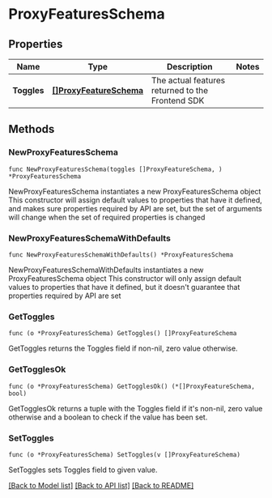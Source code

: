 # ProxyFeaturesSchema

## Properties

Name | Type | Description | Notes
------------ | ------------- | ------------- | -------------
**Toggles** | [**[]ProxyFeatureSchema**](ProxyFeatureSchema.md) | The actual features returned to the Frontend SDK | 

## Methods

### NewProxyFeaturesSchema

`func NewProxyFeaturesSchema(toggles []ProxyFeatureSchema, ) *ProxyFeaturesSchema`

NewProxyFeaturesSchema instantiates a new ProxyFeaturesSchema object
This constructor will assign default values to properties that have it defined,
and makes sure properties required by API are set, but the set of arguments
will change when the set of required properties is changed

### NewProxyFeaturesSchemaWithDefaults

`func NewProxyFeaturesSchemaWithDefaults() *ProxyFeaturesSchema`

NewProxyFeaturesSchemaWithDefaults instantiates a new ProxyFeaturesSchema object
This constructor will only assign default values to properties that have it defined,
but it doesn't guarantee that properties required by API are set

### GetToggles

`func (o *ProxyFeaturesSchema) GetToggles() []ProxyFeatureSchema`

GetToggles returns the Toggles field if non-nil, zero value otherwise.

### GetTogglesOk

`func (o *ProxyFeaturesSchema) GetTogglesOk() (*[]ProxyFeatureSchema, bool)`

GetTogglesOk returns a tuple with the Toggles field if it's non-nil, zero value otherwise
and a boolean to check if the value has been set.

### SetToggles

`func (o *ProxyFeaturesSchema) SetToggles(v []ProxyFeatureSchema)`

SetToggles sets Toggles field to given value.



[[Back to Model list]](../README.md#documentation-for-models) [[Back to API list]](../README.md#documentation-for-api-endpoints) [[Back to README]](../README.md)


